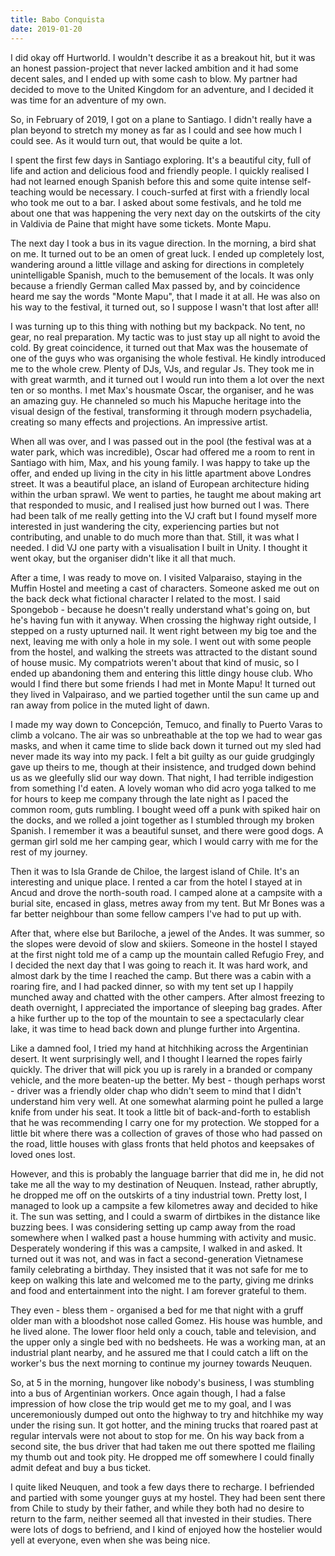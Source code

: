 ```yaml
---
title: Babo Conquista
date: 2019-01-20
---
```


I did okay off Hurtworld. I wouldn't describe it as a breakout hit, but it was an honest passion-project that never lacked ambition and it had some decent sales, and I ended up with some cash to blow. My partner had decided to move to the United Kingdom for an adventure, and I decided it was time for an adventure of my own.

So, in February of 2019, I got on a plane to Santiago. I didn't really have a plan beyond to stretch my money as far as I could and see how much I could see. As it would turn out, that would be quite a lot.

I spent the first few days in Santiago exploring. It's a beautiful city, full of life and action and delicious food and friendly people. I quickly realised I had not learned enough Spanish before this and some quite intense self-teaching would be necessary. I couch-surfed at first with a friendly local who took me out to a bar. I asked about some festivals, and he told me about one that was happening the very next day on the outskirts of the city in Valdivia de Paine that might have some tickets. Monte Mapu.

The next day I took a bus in its vague direction. In the morning, a bird shat on me. It turned out to be an omen of great luck. I ended up completely lost, wandering around a little village and asking for directions in completely unintelligable Spanish, much to the bemusement of the locals. It was only because a friendly German called Max passed by, and by coincidence heard me say the words "Monte Mapu", that I made it at all. He was also on his way to the festival, it turned out, so I suppose I wasn't that lost after all!

I was turning up to this thing with nothing but my backpack. No tent, no gear, no real preparation. My tactic was to just stay up all night to avoid the cold. By great coincidence, it turned out that Max was the housemate of one of the guys who was organising the whole festival. He kindly introduced me to the whole crew. Plenty of DJs, VJs, and regular Js. They took me in with great warmth, and it turned out I would run into them a lot over the next ten or so months. I met Max's housmate Oscar, the organiser, and he was an amazing guy. He channeled so much his Mapuche heritage into the visual design of the festival, transforming it through modern psychadelia, creating so many effects and projections. An impressive artist.

When all was over, and I was passed out in the pool (the festival was at a water park, which was incredible), Oscar had offered me a room to rent in Santiago with him, Max, and his young family. I was happy to take up the offer, and ended up living in the city in his little apartment above Londres street. It was a beautiful place, an island of European architecture hiding within the urban sprawl. We went to parties, he taught me about making art that responded to music, and I realised just how burned out I was. There had been talk of me really getting into the VJ craft but I found myself more interested in just wandering the city, experiencing parties but not contributing, and unable to do much more than that. Still, it was what I needed. I did VJ one party with a visualisation I built in Unity. I thought it went okay, but the organiser didn't like it all that much.

After a time, I was ready to move on. I visited Valparaiso, staying in the Muffin Hostel and meeting a cast of characters. Someone asked me out on the back deck what fictional character I related to the most. I said Spongebob - because he doesn't really understand what's going on, but he's having fun with it anyway. When crossing the highway right outside, I stepped on a rusty upturned nail. It went right between my big toe and the next, leaving me with only a hole in my sole. I went out with some people from the hostel, and walking the streets was attracted to the distant sound of house music. My compatriots weren't about that kind of music, so I ended up abandoning them and entering this little dingy house club. Who would I find there but some friends I had met in Monte Mapu! It turned out they lived in Valpairaso, and we partied together until the sun came up and ran away from police in the muted light of dawn.

I made my way down to Concepción, Temuco, and finally to Puerto Varas to climb a volcano. The air was so unbreathable at the top we had to wear gas masks, and when it came time to slide back down it turned out my sled had never made its way into my pack. I felt a bit guilty as our guide grudgingly gave up theirs to me, though at their insistence, and trudged down behind us as we gleefully slid our way down. That night, I had terrible indigestion from something I'd eaten. A lovely woman who did acro yoga talked to me for hours to keep me company through the late night as I paced the common room, guts rumbling. I bought weed off a punk with spiked hair on the docks, and we rolled a joint together as I stumbled through my broken Spanish. I remember it was a beautiful sunset, and there were good dogs. A german girl sold me her camping gear, which I would carry with me for the rest of my journey.

Then it was to Isla Grande de Chiloe, the largest island of Chile. It's an interesting and unique place. I rented a car from the hotel I stayed at in Ancud and drove the north-south road. I camped alone at a campsite with a burial site, encased in glass, metres away from my tent. But Mr Bones was a far better neighbour than some fellow campers I've had to put up with.

After that, where else but Bariloche, a jewel of the Andes. It was summer, so the slopes were devoid of slow and skiiers. Someone in the hostel I stayed at the first night told me of a camp up the mountain called Refugio Frey, and I decided the next day that I was going to reach it. It was hard work, and almost dark by the time I reached the camp. But there was a cabin with a roaring fire, and I had packed dinner, so with my tent set up I happily munched away and chatted with the other campers. After almost freezing to death overnight, I appreciated the importance of sleeping bag grades. After a hike further up to the top of the mountain to see a spectacularly clear lake, it was time to head back down and plunge further into Argentina.

Like a damned fool, I tried my hand at hitchhiking across the Argentinian desert. It went surprisingly well, and I thought I learned the ropes fairly quickly. The driver that will pick you up is rarely in a branded or company vehicle, and the more beaten-up the better. My best - though perhaps worst - driver was a friendly older chap who didn't seem to mind that I didn't understand him very well. At one somewhat alarming point he pulled a large knife from under his seat. It took a little bit of back-and-forth to establish that he was recommending I carry one for my protection. We stopped for a little bit where there was a collection of graves of those who had passed on the road, little houses with glass fronts that held photos and keepsakes of loved ones lost.

However, and this is probably the language barrier that did me in, he did not take me all the way to my destination of Neuquen. Instead, rather abruptly, he dropped me off on the outskirts of a tiny industrial town. Pretty lost, I managed to look up a campsite a few kilometres away and decided to hike it. The sun was setting, and I could a swarm of dirtbikes in the distance like buzzing bees. I was considering setting up camp away from the road somewhere when I walked past a house humming with activity and music. Desperately wondering if this was a campsite, I walked in and asked. It turned out it was not, and was in fact a second-generation Vietnamese family celebrating a birthday. They insisted that it was not safe for me to keep on walking this late and welcomed me to the party, giving me drinks and food and entertainment into the night. I am forever grateful to them.

They even - bless them - organised a bed for me that night with a gruff older man with a bloodshot nose called Gomez. His house was humble, and he lived alone. The lower floor held only a couch, table and television, and the upper only a single bed with no bedsheets. He was a working man, at an industrial plant nearby, and he assured me that I could catch a lift on the worker's bus the next morning to continue my journey towards Neuquen.

So, at 5 in the morning, hungover like nobody's business, I was stumbling into a bus of Argentinian workers. Once again though, I had a false impression of how close the trip would get me to my goal, and I was unceremoniously dumped out onto the highway to try and hitchhike my way under the rising sun. It got hotter, and the mining trucks that roared past at regular intervals were not about to stop for me. On his way back from a second site, the bus driver that had taken me out there spotted me flailing my thumb out and took pity. He dropped me off somewhere I could finally admit defeat and buy a bus ticket.

I quite liked Neuquen, and took a few days there to recharge. I befriended and partied with some younger guys at my hostel. They had been sent there from Chile to study by their father, and while they both had no desire to return to the farm, neither seemed all that invested in their studies. There were lots of dogs to befriend, and I kind of enjoyed how the hostelier would yell at everyone, even when she was being nice.

